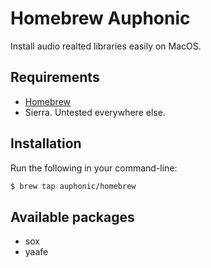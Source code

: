 # Homebrew Auphonic

Install audio realted libraries easily on MacOS.

## Requirements

* [Homebrew](https://github.com/Homebrew/brew)
* Sierra. Untested everywhere else.

## Installation

Run the following in your command-line:

```sh
$ brew tap auphonic/homebrew
```

## Available packages

- sox
- yaafe
